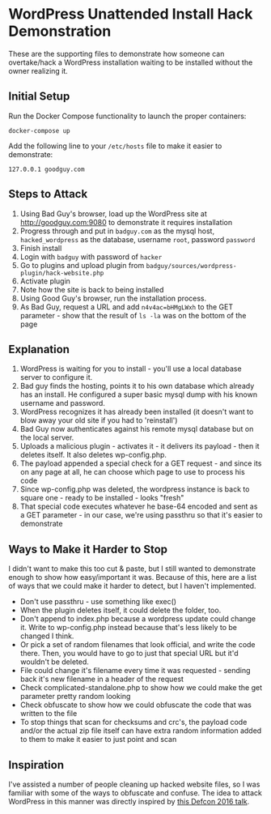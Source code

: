 # WordPress Unattended Install Hack Demonstration

These are the supporting files to demonstrate how someone can overtake/hack
a WordPress installation waiting to be installed without the owner realizing it.

## Initial Setup

Run the Docker Compose functionality to launch the proper containers:

`docker-compose up`

Add the following line to your `/etc/hosts` file to make it easier to demonstrate:

`127.0.0.1 goodguy.com`

## Steps to Attack

1. Using Bad Guy's browser, load up the WordPress site at http://goodguy.com:9080 to demonstrate it requires installation
2. Progress through and put in `badguy.com` as the mysql host, `hacked_wordpress` as the database, username `root`, password `password`
3. Finish install
4. Login with `badguy` with password of `hacker`
5. Go to plugins and upload plugin from `badguy/sources/wordpress-plugin/hack-website.php`
6. Activate plugin
7. Note how the site is back to being installed
8. Using Good Guy's browser, run the installation process.
9. As Bad Guy, request a URL and add `n4v4ac=bHMgLWxh` to the GET parameter - show that the result of `ls -la` was on the bottom of the page

## Explanation

1. WordPress is waiting for you to install - you'll use a local database server to configure it.
2. Bad guy finds the hosting, points it to his own database which already has an install. He configured a super basic mysql dump with his known username and password.
3. WordPress recognizes it has already been installed (it doesn't want to blow away your old site if you had to 'reinstall')
4. Bad Guy now authenticates against his remote mysql database but on the local server.
5. Uploads a malicious plugin - activates it - it delivers its payload - then it deletes itself.  It also deletes wp-config.php.
6. The payload appended a special check for a GET request - and since its on any page at all, he can choose which page to use to process his code
7. Since wp-config.php was deleted, the wordpress instance is back to square one - ready to be installed - looks "fresh"
8. That special code executes whatever he base-64 encoded and sent as a GET parameter - in our case, we're using passthru so that it's easier to demonstrate

## Ways to Make it Harder to Stop

I didn't want to make this too cut & paste, but I still wanted to demonstrate enough to show how easy/important it was.
Because of this, here are a list of ways that we could make it harder to detect, but I haven't implemented.

- Don't use passthru - use something like exec()
- When the plugin deletes itself, it could delete the folder, too.
- Don't append to index.php because a wordpress update could change it.  Write to wp-config.php instead because that's less likely to be changed I think.
- Or pick a set of random filenames that look official, and write the code there.  Then, you would have to go to just that special URL but it'd wouldn't be deleted.
- File could change it's filename every time it was requested - sending back it's new filename in a header of the request
- Check complicated-standalone.php to show how we could make the get parameter pretty random looking
- Check obfuscate to show how we could obfuscate the code that was written to the file
- To stop things that scan for checksums and crc's, the payload code and/or the actual zip file itself can have extra random information added to them to make it easier to just point and scan

## Inspiration

I've assisted a number of people cleaning up hacked website files, so I was familiar with some of the ways to obfuscate and confuse.  The
idea to attack WordPress in this manner was directly inspired by [this Defcon 2016 talk](https://media.defcon.org/DEF%20CON%2025/DEF%20CON%2025%20presentations/DEFCON-25-Hanno-Boeck-Abusing-Certificate-Transparency-Logs.pdf).
